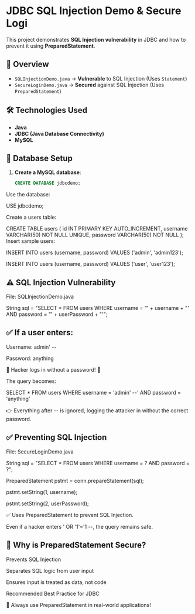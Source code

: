 
# JDBC SQL Injection Demo & Secure Logi

This project demonstrates **SQL Injection vulnerability** in JDBC and how to prevent it using **PreparedStatement**.

## 🚀 Overview
- `SQLInjectionDemo.java` → **Vulnerable** to SQL Injection (Uses `Statement`)
- `SecureLoginDemo.java` → **Secured** against SQL Injection (Uses `PreparedStatement`)

## 🛠 Technologies Used
- **Java**
- **JDBC (Java Database Connectivity)**
- **MySQL**

## 📌 Database Setup
1. **Create a MySQL database**:  
   ```sql
   CREATE DATABASE jdbcdemo;
Use the database:

USE jdbcdemo;

Create a users table:

CREATE TABLE users (
    id INT PRIMARY KEY AUTO_INCREMENT,
    username VARCHAR(50) NOT NULL UNIQUE,
    password VARCHAR(50) NOT NULL
);
Insert sample users:

INSERT INTO users (username, password) VALUES ('admin', 'admin123');

INSERT INTO users (username, password) VALUES ('user', 'user123');

## ⚠️ SQL Injection Vulnerability

File: SQLInjectionDemo.java

String sql = "SELECT * FROM users WHERE username = '" + username + "' AND password = '" + userPassword + "'";

## ✅ If a user enters:

Username: admin' -- 

Password: anything

🚨 Hacker logs in without a password! 🚨

The query becomes:

SELECT * FROM users WHERE username = 'admin' --' AND password = 'anything'

👉 Everything after -- is ignored, logging the attacker in without the correct password.

## ✅ Preventing SQL Injection

File: SecureLoginDemo.java

String sql = "SELECT * FROM users WHERE username = ? AND password = ?";

PreparedStatement pstmt = conn.prepareStatement(sql);

pstmt.setString(1, username);

pstmt.setString(2, userPassword);

✅ Uses PreparedStatement to prevent SQL Injection.

Even if a hacker enters ' OR '1'='1 --, the query remains safe.

## 🔐 Why is PreparedStatement Secure?

Prevents SQL Injection

Separates SQL logic from user input

Ensures input is treated as data, not code

Recommended Best Practice for JDBC

🚀 Always use PreparedStatement in real-world applications!
